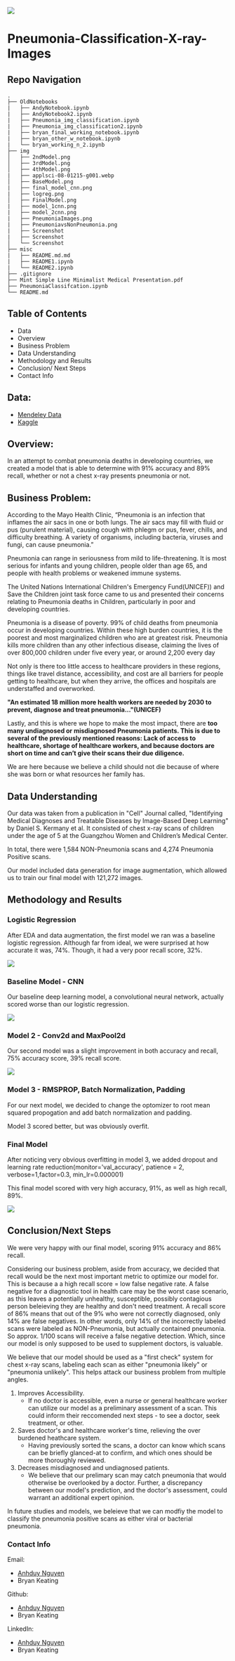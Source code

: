 ![](img/applsci-08-01715-g001.webp)
# Pneumonia-Classification-X-ray-Images

## Repo Navigation
```
.
├── OldNotebooks
|   ├── AndyNotebook.ipynb
|   ├── AndyNotebook2.ipynb
|   ├── Pneumonia_img_classification.ipynb
|   ├── Pneumonia_img_classification2.ipynb
|   ├── bryan_final_working_notebook.ipynb
|   ├── bryan_other_w_notebook.ipynb
|   └── bryan_working_n_2.ipynb
├── img
│   ├── 2ndModel.png
│   ├── 3rdModel.png
│   ├── 4thModel.png
|   ├── applsci-08-01215-g001.webp
│   ├── BaseModel.png
|   ├── final_model_cnn.png
|   ├── logreg.png
│   ├── FinalModel.png
|   ├── model_1cnn.png
|   ├── model_2cnn.png
|   ├── PneumoniaImages.png
|   ├── PneumoniavsNonPneumonia.png
|   ├── Screenshot
|   ├── Screenshot
│   └── Screenshot
├── misc
|   ├── README.md.md
|   ├── README1.ipynb
|   └── README2.ipynb
├── .gitignore
├── Mint Simple Line Minimalist Medical Presentation.pdf
├── PneumoniaClassifcation.ipynb
└── README.md
```
## Table of Contents
- Data
- Overview
- Business Problem
- Data Understanding
- Methodology and Results
- Conclusion/ Next Steps
- Contact Info

## Data:

- [Mendeley Data](https://data.mendeley.com/datasets/rscbjbr9sj/3)
- [Kaggle](https://www.kaggle.com/datasets/paultimothymooney/chest-xray-pneumonia)

## Overview:
In an attempt to combat pneumonia deaths in developing countries, we created a model that is able to determine with 91% accuracy and 89% recall, whether or not a chest x-ray presents pneumonia or not.

## Business Problem:
According to the Mayo Health Clinic, “Pneumonia is an infection that inflames the air sacs in one or both lungs. The air sacs may fill with fluid or pus (purulent material), causing cough with phlegm or pus, fever, chills, and difficulty breathing. A variety of organisms, including bacteria, viruses and fungi, can cause pneumonia.”

Pneumonia can range in seriousness from mild to life-threatening. It is most serious for infants and young children, people older than age 65, and people with health problems or weakened immune systems.

The United Nations International Children's Emergency Fund(UNICEF)) and Save the Children joint task force came to us and presented their concerns relating to Pneumonia deaths in Children, particularly in poor and developing countries.

Pneumonia is a disease of poverty. 99% of child deaths from pneumonia occur in developing countries. Within these high burden countries, it is the poorest and most marginalized children who are at greatest risk. Pneumonia kills more children than any other infectious disease, claiming the lives of over 800,000 children under five every year, or around 2,200 every day

Not only is there too little access to healthcare providers in these regions, things like travel distance, accessibility, and cost are all barriers for people getting to healthcare, but when they arrive, the offices and hospitals are understaffed and overworked.

**"An estimated 18 million more health workers are needed by 2030 to prevent, diagnose and treat pneumonia..."(UNICEF)**

Lastly, and this is where we hope to make the most impact, there are **too many undiagnosed or misdiagnosed Pneumonia patients. This is due to several of the previously mentioned reasons: Lack of access to healthcare, shortage of healthcare workers, and because doctors are short on time and can’t give their scans their due diligence.**

We are here because we believe a child should not die because of where she was born or what resources her family has.

## Data Understanding
Our data was taken from a publication in "Cell" Journal called, "Identifying Medical Diagnoses and Treatable Diseases by Image-Based Deep Learning" by Daniel S. Kermany et al. It consisted of chest x-ray scans of children under the age of 5 at the Guangzhou Women and Children’s Medical Center.

In total, there were 1,584 NON-Pneumonia scans and 4,274 Pneumonia Positive scans.

Our model included data generation for image augmentation, which allowed us to train our final model with 121,272 images.

## Methodology and Results

### Logistic Regression
After EDA and data augmentation, the first model we ran was a baseline logistic regression. Although far from ideal, we were surprised at how accurate it was, 74%. Though, it had a very poor recall score, 32%.

![](img/logreg.png)

### Baseline Model - CNN
Our baseline deep learning model, a convolutional neural network, actually scored worse than our logistic regression.

![](img/model_1cnn.png)

### Model 2 - Conv2d and MaxPool2d
Our second model was a slight improvement in both accuracy and recall, 75% accuracy score, 39% recall score.

![](img/model_2cnn.png)

### Model 3 - RMSPROP, Batch Normalization, Padding
For our next model, we decided to change the optomizer to root mean squared propogation and add batch normalization and padding.

Model 3 scored better, but was obviously overfit.


### Final Model
After noticing very obvious overfitting in model 3, we added dropout and learning rate reduction(monitor='val_accuracy', patience = 2, verbose=1,factor=0.3, min_lr=0.000001)

This final model scored with very high accuracy, 91%, as well as high recall, 89%.

![](img/final_model_cnn.png)

## Conclusion/Next Steps
We were very happy with our final model, scoring 91% accuracy and 86% recall.

Considering our business problem, aside from accuracy, we decided that recall would be the next most important metric to optimize our model for. This is because a a high recall score = low false negative rate. A false negative for a diagnostic tool in health care may be the worst case scenario, as this leaves a potentially unhealthy, susceptible, possibly contagious person beleieving they are healthy and don't need treatment. A recall score of 86% means that out of the 9% who were not correctly diagnosed, only 14% are false negatives. In other words, only 14% of the incorrectly labeled scans were labeled as NON-Pneumonia, but actually contained pneumonia. So approx. 1/100 scans will receive a false negative detection. Which, since our model is only supposed to be used to supplement doctors, is valuable.

We believe that our model should be used as a "first check" system for chest x-ray scans, labeling each scan as either "pneumonia likely" or "pneumonia unlikely". This helps attack our business problem from multiple angles.

1. Improves Accessibility.
    - If no doctor is accessible, even a nurse or general healthcare worker can utilize our model as a preliminary assessment of a scan. This could inform their reccomended next steps - to see a doctor, seek treatment, or other.
2. Saves doctor's and healthcare worker's time, relieving the over burdened heathcare system.
    - Having previously sorted the scans, a doctor can know which scans can be briefly glanced-at to confirm, and which ones should be more thoroughly reviewed.
3. Decreases misdiagnosed and undiagnosed patients.
    - We believe that our prelimary scan may catch pneumonia that would otherwise be overlooked by a doctor. Further, a discrepancy between our model's prediction, and the doctor's assessment, could warrant an additional expert opinion.

In future studies and models, we beleieve that we can modfiy the model to classify the pneumonia positive scans as either viral or bacterial pneumonia.

### Contact Info
Email:
- [Anhduy Nguyen](anguyen61191@gmail.com)
- Bryan Keating

Github:
- [Anhduy Nguyen](https://github.com/anguyen61191)
- Bryan Keating

LinkedIn:
- [Anhduy Nguyen](https://www.linkedin.com/in/anhduy-nguyen-217402149/)
- Bryan Keating